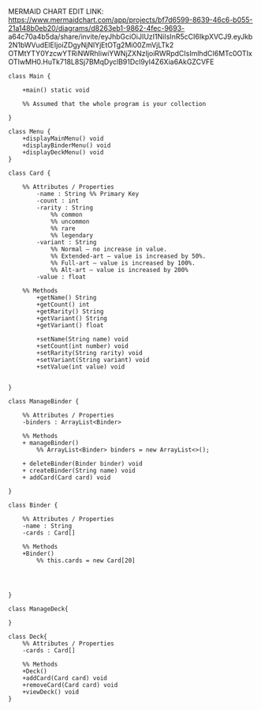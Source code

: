 MERMAID CHART EDIT LINK: 
https://www.mermaidchart.com/app/projects/bf7d6599-8639-46c6-b055-21a148b0eb20/diagrams/d8263eb1-9862-4fec-9693-
a64c70a4b5da/share/invite/eyJhbGciOiJIUzI1NiIsInR5cCI6IkpXVCJ9.eyJkb2N1bWVudElEIjoiZDgyNjNlYjEtOTg2Mi00ZmVjLTk2
OTMtYTY0YzcwYTRiNWRhIiwiYWNjZXNzIjoiRWRpdCIsImlhdCI6MTc0OTIxOTIwMH0.HuTk718L8Sj7BMqDyclB91Dcl9yI4Z6Xia6AkGZCVFE

    class Main {

        +main() static void

        %% Assumed that the whole program is your collection

    }
    
    class Menu {
        +displayMainMenu() void
        +displayBinderMenu() void
        +displayDeckMenu() void
    }

    class Card {

        %% Attributes / Properties
            -name : String %% Primary Key
            -count : int
            -rarity : String
                %% common
                %% uncommon
                %% rare
                %% legendary
            -variant : String
                %% Normal – no increase in value.
                %% Extended-art – value is increased by 50%.
                %% Full-art – value is increased by 100%.
                %% Alt-art – value is increased by 200%
            -value : float
        
        %% Methods
            +getName() String
            +getCount() int
            +getRarity() String
            +getVariant() String
            +getVariant() float

            +setName(String name) void
            +setCount(int number) void 
            +setRarity(String rarity) void
            +setVariant(String variant) void
            +setValue(int value) void


    }

    class ManageBinder {
        
        %% Attributes / Properties
        -binders : ArrayList<Binder>

        %% Methods
        + manageBinder()
            %% ArrayList<Binder> binders = new ArrayList<>(); 

        + deleteBinder(Binder binder) void
        + createBinder(String name) void
        + addCard(Card card) void
       
    }

    class Binder {

        %% Attributes / Properties
        -name : String
        -cards : Card[]

        %% Methods
        +Binder()
            %% this.cards = new Card[20]
        
        


    }

    class ManageDeck{
        
    }

    class Deck{
        %% Attributes / Properties
        -cards : Card[]
        
        %% Methods
        +Deck()
        +addCard(Card card) void
        +removeCard(Card card) void
        +viewDeck() void
    }
